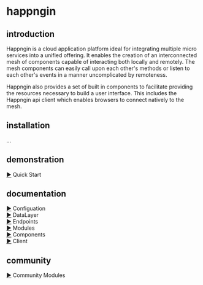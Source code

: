 # happngin

## introduction

Happngin is a cloud application platform ideal for integrating multiple micro services into a unified offering. It enables the creation of an interconnected mesh of components capable of interacting both locally and remotely. The mesh components can easily call upon each other's methods or listen to each other's events in a manner uncomplicated by remoteness.

Happngin also provides a set of built in components to facilitate providing the resources necessary to build a user interface. This includes the Happngin api client which enables browsers to connect natively to the mesh.

## installation

...

## demonstration

[&#9654;](quickstart.md) Quick Start<br/>

## documentation

[&#9654;](configuration.md) Configuation<br/>
[&#9654;](datalayer.md) DataLayer<br/>
[&#9654;](endpoints.md) Endpoints<br/>
[&#9654;](modules.md) Modules<br/>
[&#9654;](components.md) Components<br/>
[&#9654;](client.md) Client<br/>

## community

[&#9654;](community.md) Community Modules<br/>

